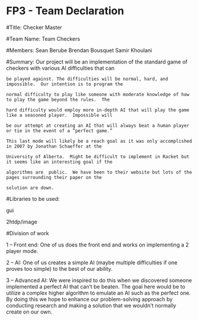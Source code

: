 # FP3 - Team Declaration

#Title: Checker Master

#Team Name: Team Checkers

#Members:
Sean Berube
Brendan Bousquet
Samir Khoulani



#Summary:
	Our project will be an implementation of the standard game of checkers with various AI difficulties that can 
	
	be played against. The difficulties will be normal, hard, and impossible.  Our intention is to program the
	
	normal difficulty to play like someone with	moderate knowledge of how to play the game beyond the rules.  The 
	
	hard difficulty would employ more in-depth AI that will play the game like a seasoned player.  Impossible will 
	
	be our attempt at creating an AI that will always beat a human player or tie in the event of a “perfect game.” 
	
	This last mode will likely be a reach goal as it was only accomplished in 2007 by Jonathan Schaeffer at	the 
	
	University of Alberta.  Might be difficult to implement in Racket but it seems like an interesting goal if the 
	
	algorithms are	public.  We have been to their website but lots of the pages surrounding their paper on the 
	
	solution are down.

#Libraries to be used:

gui

2htdp/image


#Division of work

1 – Front end:
One of us does the front end and works on implementing a 2 player mode. 

2 – AI:
One of us creates a simple AI (maybe multiple difficulties if one proves too simple) to the best of our ability.

3 – Advanced AI:
We were inspired to do this when we discovered someone implemented a perfect AI that can’t be beaten. The goal here would be to utilize a complex higher algorithm to emulate an AI such as the perfect one. By doing this we hope to enhance our problem-solving approach by conducting research and making a solution that we wouldn’t normally create on our own.


